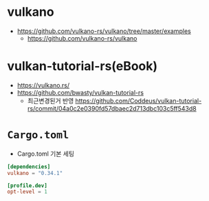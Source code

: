 # vulkano
- https://github.com/vulkano-rs/vulkano/tree/master/examples
  - https://github.com/vulkano-rs/vulkano

# vulkan-tutorial-rs(eBook)
- https://vulkano.rs/
- https://github.com/bwasty/vulkan-tutorial-rs
  - 최근변경된거 반영 https://github.com/Coddeus/vulkan-tutorial-rs/commit/04a0c2e0390fd57dbaec2d713dbc103c5ff543d8

# `Cargo.toml`

- Cargo.toml 기본 세팅

```toml
[dependencies]
vulkano = "0.34.1"

[profile.dev]
opt-level = 1
```

